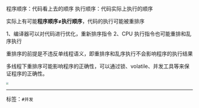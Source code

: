 程序顺序：代码看上去的顺序
执行顺序：代码实际上执行的顺序

实际上有可能**程序顺序≠执行顺序**，代码的执行可能被重排序

1、编译器可以对代码进行优化，重新排序指令
2、CPU 执行指令也可能重排和乱序执行

重排序的前提是不违反单线程语义，即重排序和乱序执行不会影响程序的执行结果

多线程下重排序可能影响程序的正确性，可以通过锁、volatile、并发工具等来保证程序的正确性。

<img src="https://raw.githubusercontent.com/PF-Felix/ImageA/main/20231008105259.png" style="zoom:38%;" />

-----

标签：`#并发`